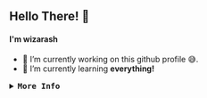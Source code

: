 ## Hello There! 👋
#### I'm wizarash
- 🔭 I’m currently working on this github profile 😅.
- 🌱 I’m currently learning **everything!**
<details>
<summary><samp><b>More Info</b></samp></summary>
<br >
<h2> ⭐ Statistics </h2>

<a href="#_"><img alt="Stats" src="https://github-readme-stats.vercel.app/api?username=wizarash&layout=compact&theme=nightowl"/></a>
<a href="#_"><img alt="Top Language" src="https://github-readme-stats.vercel.app/api/top-langs/?username=wizarash&layout=compact&theme=nightowl"/></a>

</details>
